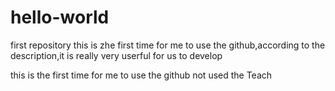 # hello-world
first repository
this is zhe first time for me to use the github,according to the description,it is really very userful for us to develop

this is the first time for me to use the github not used the Teach
